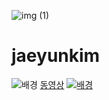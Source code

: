 ![img (1)](https://user-.com/80080435/110880434-facf9680-8321-11eb-8669-4584cacea579.jpg)

# jaeyunkim
![배경](https://i.pinimg.com/originals/0d/6f/f5/0d6ff5700fa4c14c8bbe0500d6fe5715.jpg)
[동영상](https://youtu.be/b5uk0uAPYWo)
[![배경](https://i.pinimg.com/originals/0d/6f/f5/0d6ff5700fa4c14c8bbe0500d6fe5715.jpg)](https://youtu.be/b5uk0uAPYWo)
